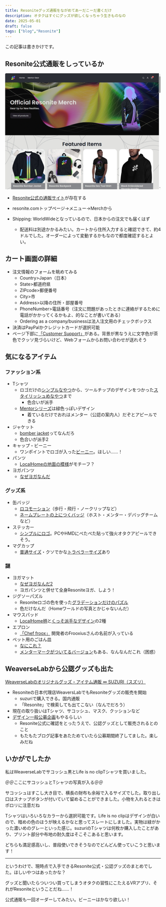 ```yaml
---
title: Resoniteグッズ通販をながめてあーだこーだ書くだけ
description: オタクはすぐにグッズが欲しくなっちゃう生きものなの
date: 2025-05-01
draft: false
tags: ["blog","Resonite"]
---
```


この記事は書きかけです。

## Resonite公式通販をしっているか
![Resonite公式通販サイト](image.png)

- [Resonite公式の通販サイト](https://resonite.sellfy.store/)が存在する
- resonite.comトップページ→メニュー→Merchから

- Shipping: WorldWideとなっているので、日本からの注文でも届くはず
  - 配送料は別途かかるみたい。カートから住所入力すると確認できて、約4ドルでした。オーダーによって変動するかもなので都度確認するとよい。

## カート画面の詳細
- 注文情報のフォームを眺めてみる
  - Country>Japan（日本）
  - State>都道府県
  - ZIPcode>郵便番号
  - City>市
  - Address>以降の住所・部屋番号
  - PhoneNumber>電話番号（注文に問題があったときに連絡がするために電話がかかってくるかもよ、的なことが書いてある）
  - Ordering as a company/businessは法人注文用のチェックボックス
- 決済はPayPalかクレジットカードが選択可能
- ページ下部に[「Customer Support」](https://resonite.sellfy.store/contact/)がある。背景が黒なうえに文字色が茶色でクッソ見づらいけど、Webフォームからお問い合わせが送れそう

## 気になるアイテム
### ファッション系
- Tシャツ
  - ロゴだけの[シンプルなやつ](https://resonite.sellfy.store/p/resonite-dev-tool-mentor-shirt-tmus3z/)から、ツールチップのデザインをつかった[スタイリッシュめなやつ](https://resonite.sellfy.store/p/resonite-dev-tool-sleeveless-moderator-shirt-m0rb1w/)まで
    - 色合いが派手
  - [Mentorシリーズ](https://resonite.sellfy.store/p/resonite-dev-tool-moderator-shirt/)は緑色っぽいデザイン
     - 着ているだけでおれはメンター（公認の案内人）だぞとアピールできる
- ジャケット
  - [bomber jacket](https://resonite.sellfy.store/p/protoflux-bomber-jacket/)ってなんだろ
  - 色合いが派手2
- キャップ・ビーニー
  - ワンポイントでロゴが入った[ビーニー](https://resonite.sellfy.store/p/resonite-beanie/)。ほしい……！
- パンツ
  - [LocalHomeの地面の模様](https://resonite.sellfy.store/p/harmonic-spirals-wide-leg-pants/)がモチーフ？
- ヨガパンツ
  - [なぜヨガなんだ](https://resonite.sellfy.store/p/harmonic-spirals-yoga-pants/)
### グッズ系
- 缶バッジ
  - [ロコモーション](https://resonite.sellfy.store/p/locomotion-badges/)（歩行・飛行・ノークリップなど）
  - [ネームプレートの上につくバッジ](https://resonite.sellfy.store/p/resonite-badges/)（ホスト・メンター・デバッグチームなど）
- ステッカー
  - [シンプルにロゴ](https://resonite.sellfy.store/p/gloopie-sticker-3/)。PCやHMDにぺたぺた貼って強火オタクアピールできそう。
- マグカップ
  - [普通サイズ](https://resonite.sellfy.store/p/resonite-mug/)・クソでかな[トラベラーサイズ](https://resonite.sellfy.store/p/resonite-travel-mug/)あり
### 謎
- ヨガマット
  - [なぜヨガなんだ2](https://resonite.sellfy.store/p/spherical-harmonics-yoga-mat/)
  - ヨガパンツと併せて全身Resoniteヨガ、しよう！
- ジグソーパズル
  - Resoniteロゴの色を使った[グラデーションだけのパズル](https://resonite.sellfy.store/p/resonite-gradient-puzzle/)
  - 色だけなんだ（Homeワールドの写真とかじゃないんだ）
- マウスパッド
  - [LocalHome柄](https://resonite.sellfy.store/p/harmonic-spirals-mousepad/)と[くっそ派手なデザイン](https://resonite.sellfy.store/p/gloopie-mousepad/)の2種
- エプロン
  - [「Chef froox」](https://resonite.sellfy.store/p/chef-froox/) 開発者のFrooxiusさんの名前が入っている
- ペット用のごはん皿
  - [なにこれ？](https://resonite.sellfy.store/p/resonite-pet-bowl/)
  - [メンターマークがついてるバージョン](https://resonite.sellfy.store/p/mentor-pet-bowl/)もある、なんなんだこれ（困惑）

## WeaverseLabから公認グッズも出た

[WeaverseLabのオリジナルグッズ・アイテム通販 ∞ SUZURI（スズリ）](https://suzuri.jp/WeaverseLab)

- Resoniteの日本代理店WeaversLabでもResoniteグッズの販売を開始
  - suzuriで購入できる。国内通販
  - 「Resonite」で検索しても出てこない（なんでだろう）
- 現在の取り扱いはTシャツ、サコッシュ、マスク、クッションなど
- [デザイン一般公募企画](https://x.com/WeaverseLab/status/1911994332686811303?utm_source=yjrealtime&utm_medium=search)もやるらしい
  - Resonite公式に確認をとったうえで、公認グッズとして販売されるとのこと
  - もたもたブログ記事をあたためていたら公募期間終了してました。楽しみだね

## いかがでしたか
私はWeaverseLabでサコッシュ黒とLife is no clipTシャツを買いました。

＠＠ここにサコッシュとTシャツの写真が入る＠＠

サコッシュはすこし大き目で、横長の財布も余裕で入るサイズでした。取り出し口はスナップボタンが付いていて留めることができました。小物を入れるときはポロリに注意だね

Tシャツはいろいろなカラーから選択可能です。Life is no clipはデザインが白いので、暗めの色のほうが映えるかなと思ってスレートにしました。実物は緑がかった濃いめのグレーといった感じ。suzuriのTシャツは何枚か購入したことがあり、プリント部分や布地の耐久度はそこそこあると思います。

どちらも満足感高いし、普段使いできそうなのでどんどん使っていこうと思います！

-----
というわけで、現時点で入手できるResonite公式・公認グッズのまとめでした。ほしいやつはあったかな？

グッズと聞いたらついつい買ってしまうオタクの習性にこたえるVRアプリ、それがResoniteということだね……！

公式通販も一回オーダーしてみたい。ビーニーはかなり欲しい！